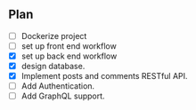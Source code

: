 

## Plan

- [ ] Dockerize project
- [ ] set up front end workflow
- [x] set up back end workflow
- [x] design database.
- [x] Implement posts and comments RESTful API.
- [ ] Add Authentication.
- [ ] Add GraphQL support.
